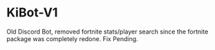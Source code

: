 # KiBot-V1
Old Discord Bot, removed fortnite stats/player search since the fortnite package was completely redone. Fix Pending. 
